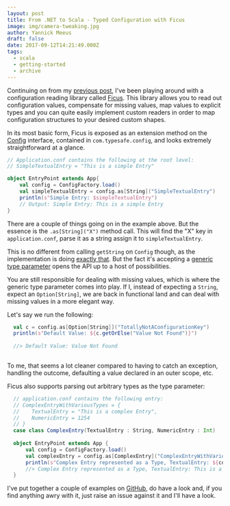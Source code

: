 ```yaml
---
layout: post
title: From .NET to Scala - Typed Configuration with Ficus
image: img/camera-tweaking.jpg
author: Yannick Meeus
draft: false
date: 2017-09-12T14:21:49.000Z
tags: 
  - scala
  - getting-started
  - archive
---
```


Continuing on from my [previous post](/from-dotnet-to-scala-reading-a-configuration-value/),
I've been playing around with a configuration reading library called
[Ficus](https://github.com/iheartradio/ficus). This library allows you to read out configuration values,
compensate for missing values, map values to explicit types and you can quite easily implement custom
readers in order to map configuration structures to your desired custom shapes.

In its most basic form, Ficus is exposed as an extension method on the 
[Config](https://typesafehub.github.io/config/latest/api/com/typesafe/config/Config.html) interface,
contained in `com.typesafe.config`, and looks extremely straightforward at a glance.

```scala
// Application.conf contains the following at the root level:
// SimpleTextualEntry = "This is a simple Entry"

object EntryPoint extends App{
    val config = ConfigFactory.load()
    val simpleTextualEntry = config.as[String]("SimpleTextualEntry")
    println(s"Simple Entry: $simpleTextualEntry")
    // Output: Simple Entry: This is a simple Entry
}

```

There are a couple of things going on in the example above. But the essence is the
`.as[String]("X")` method call. This will find the "X" key in `application.conf`,
parse it as a string assign it to `simpleTextualEntry`.

This is no different from calling `getString` on `Config` though,
as the implementation is doing
[exactly that](https://github.com/ceedubs/ficus/blob/master/src/main/scala/net/ceedubs/ficus/readers/StringReader.scala).
But the fact it's accepting a [generic type parameter](https://docs.scala-lang.org/tour/generic-classes.html) opens the API
up to a host of possibilities.

You are still responsible for dealing with missing values,
which is where the generic type parameter comes into play.
If I, instead of expecting a `String`, expect an `Option[String]`,
we are back in functional land and can deal with missing values in a more elegant way.

Let's say we run the following:

```scala
  val c = config.as[Option[String]]("TotallyNotAConfigurationKey")
  println(s"Default Value: ${c.getOrElse("Value Not Found")}")
  
  //> Default Value: Value Not Found
  
  ```
  
  To me, that seems a lot cleaner compared to having to catch an exception,
  handling the outcome, defaulting a value declared in an outer scope, etc.
  
  Ficus also supports parsing out arbitrary types as the type parameter:
  
  ```scala
    // application.conf contains the following entry:
    // ComplexEntryWithVariousTypes = {
    //    TextualEntry = "This is a complex Entry",
    //    NumericEntry = 1254
    // }
    case class ComplexEntry(TextualEntry : String, NumericEntry : Int)
    
    object EntryPoint extends App {
        val config = ConfigFactory.load()
        val complexEntry = config.as[ComplexEntry]("ComplexEntryWithVariousTypes")
        println(s"Complex Entry represented as a Type, TextualEntry: ${complexEntry.TextualEntry} - NumericEntry: ${complexEntry.NumericEntry}")
        //> Complex Entry represented as a Type, TextualEntry: This is a complex Entry - NumericEntry: 1254
    }
  ```
  I've put together a couple of examples on [GitHub](https://github.com/YannickMeeus/me.meeus.spikes.configuration/tree/FicusExample),
  do have a look and, if you find anything awry with it, just raise an issue against it and I'll have a look.